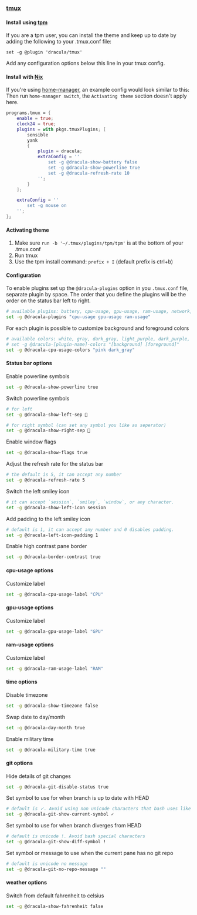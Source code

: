 ### [tmux](https://github.com/tmux/tmux/wiki)

#### Install using [tpm](https://github.com/tmux-plugins/tpm)

If you are a tpm user, you can install the theme and keep up to date by adding the following to your .tmux.conf file:

	set -g @plugin 'dracula/tmux'

Add any configuration options below this line in your tmux config.

#### Install with [Nix](https://nixos.org)

If you're using [home-manager](https://github.com/nix-community/home-manager), an example config would look similar to this:
Then run `home-manager switch`, the `Activating theme` section doesn't apply here.

```nix
programs.tmux = {
	enable = true;
	clock24 = true;
	plugins = with pkgs.tmuxPlugins; [
		sensible
		yank
		{
			plugin = dracula;
			extraConfig = ''
				set -g @dracula-show-battery false
				set -g @dracula-show-powerline true
				set -g @dracula-refresh-rate 10
			'';
		}
	];

	extraConfig = ''
		set -g mouse on
	'';
};
```

#### Activating theme

1. Make sure  `run -b '~/.tmux/plugins/tpm/tpm'` is at the bottom of your .tmux.conf
2. Run tmux
3. Use the tpm install command: `prefix + I` (default prefix is ctrl+b)

#### Configuration

To enable plugins set up the `@dracula-plugins` option in you `.tmux.conf` file, separate plugin by space.
The order that you define the plugins will be the order on the status bar left to right.

```bash
# available plugins: battery, cpu-usage, gpu-usage, ram-usage, network, network-bandwidth, weather, time
set -g @dracula-plugins "cpu-usage gpu-usage ram-usage"
```

For each plugin is possible to customize background and foreground colors

```bash
# available colors: white, gray, dark_gray, light_purple, dark_purple, cyan, green, orange, red, pink, yellow
# set -g @dracula-[plugin-name]-colors "[background] [foreground]"
set -g @dracula-cpu-usage-colors "pink dark_gray"
```

#### Status bar options

Enable powerline symbols

```bash
set -g @dracula-show-powerline true
```

Switch powerline symbols

```bash
# for left
set -g @dracula-show-left-sep 

# for right symbol (can set any symbol you like as seperator)
set -g @dracula-show-right-sep 
```

Enable window flags

```bash
set -g @dracula-show-flags true
```

Adjust the refresh rate for the status bar

```bash
# the default is 5, it can accept any number
set -g @dracula-refresh-rate 5
```

Switch the left smiley icon

```bash
# it can accept `session`, `smiley`, `window`, or any character.
set -g @dracula-show-left-icon session
```

Add padding to the left smiley icon

```bash
# default is 1, it can accept any number and 0 disables padding.
set -g @dracula-left-icon-padding 1
```

Enable high contrast pane border

```bash
set -g @dracula-border-contrast true
```

#### cpu-usage options

Customize label

```bash
set -g @dracula-cpu-usage-label "CPU"
```

#### gpu-usage options

Customize label

```bash
set -g @dracula-gpu-usage-label "GPU"
```

#### ram-usage options

Customize label

```bash
set -g @dracula-ram-usage-label "RAM"
```

#### time options

Disable timezone

```bash
set -g @dracula-show-timezone false
```

Swap date to day/month

```bash
set -g @dracula-day-month true
```

Enable military time

```bash
set -g @dracula-military-time true
```

#### git options

Hide details of git changes
```bash
set -g @dracula-git-disable-status true
```

Set symbol to use for when branch is up to date with HEAD
```bash
# default is ✓. Avoid using non unicode characters that bash uses like $, * and ! 
set -g @dracula-git-show-current-symbol ✓
```

Set symbol to use for when branch diverges from HEAD
```bash
# default is unicode !. Avoid bash special characters 
set -g @dracula-git-show-diff-symbol !
```

Set symbol or message to use when the current pane has no git repo
```bash
# default is unicode no message
set -g @dracula-git-no-repo-message ""
```


#### weather options

Switch from default fahrenheit to celsius

```bash
set -g @dracula-show-fahrenheit false
```

